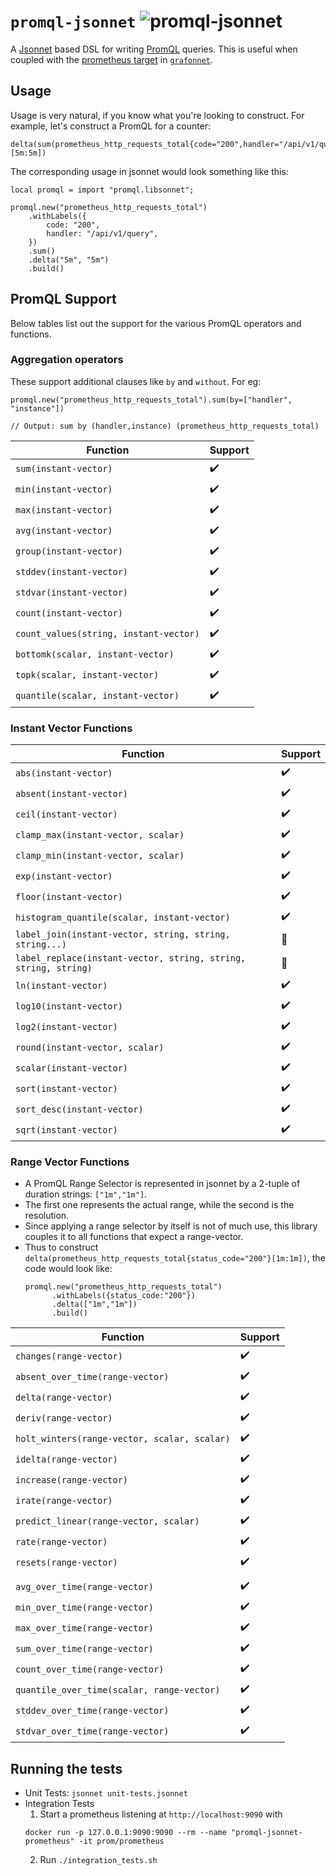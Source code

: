 # `promql-jsonnet` ![promql-jsonnet](https://circleci.com/gh/satyanash/promql-jsonnet.svg?style=shield)

A [Jsonnet](https://jsonnet.org) based DSL for writing [PromQL](https://prometheus.io/docs/prometheus/latest/querying/basics/) queries.
This is useful when coupled with the [prometheus target](https://grafana.github.io/grafonnet-lib/api-docs/#prometheustarget) in [`grafonnet`](https://github.com/grafana/grafonnet-lib/).

## Usage

Usage is very natural, if you know what you're looking to construct.
For example, let's construct a PromQL for a counter:

``` promql
delta(sum(prometheus_http_requests_total{code="200",handler="/api/v1/query"})[5m:5m])
```

The corresponding usage in jsonnet would look something like this:

``` jsonnet
local promql = import "promql.libsonnet";

promql.new("prometheus_http_requests_total")
    .withLabels({
        code: "200",
        handler: "/api/v1/query",
    })
    .sum()
    .delta("5m", "5m")
    .build()
```

## PromQL Support

Below tables list out the support for the various PromQL operators and functions.

### Aggregation operators

These support additional clauses like `by` and `without`. For eg:

``` promql
promql.new("prometheus_http_requests_total").sum(by=["handler", "instance"])

// Output: sum by (handler,instance) (prometheus_http_requests_total)
```

| Function                               | Support            |
|----------------------------------------|--------------------|
| `sum(instant-vector)`                  | :heavy_check_mark: |
| `min(instant-vector)`                  | :heavy_check_mark: |
| `max(instant-vector)`                  | :heavy_check_mark: |
| `avg(instant-vector)`                  | :heavy_check_mark: |
| `group(instant-vector)`                | :heavy_check_mark: |
| `stddev(instant-vector)`               | :heavy_check_mark: |
| `stdvar(instant-vector)`               | :heavy_check_mark: |
| `count(instant-vector)`                | :heavy_check_mark: |
| `count_values(string, instant-vector)` | :heavy_check_mark: |
| `bottomk(scalar, instant-vector)`      | :heavy_check_mark: |
| `topk(scalar, instant-vector)`         | :heavy_check_mark: |
| `quantile(scalar, instant-vector)`     | :heavy_check_mark: |

### Instant Vector Functions

| Function                                                        | Support            |
|-----------------------------------------------------------------|--------------------|
| `abs(instant-vector)`                                           | :heavy_check_mark: |
| `absent(instant-vector)`                                        | :heavy_check_mark: |
| `ceil(instant-vector)`                                          | :heavy_check_mark: |
| `clamp_max(instant-vector, scalar)`                             | :heavy_check_mark: |
| `clamp_min(instant-vector, scalar)`                             | :heavy_check_mark: |
| `exp(instant-vector)`                                           | :heavy_check_mark: |
| `floor(instant-vector)`                                         | :heavy_check_mark: |
| `histogram_quantile(scalar, instant-vector)`                    | :heavy_check_mark: |
| `label_join(instant-vector, string, string, string...)`         | :construction:     |
| `label_replace(instant-vector, string, string, string, string)` | :construction:     |
| `ln(instant-vector)`                                            | :heavy_check_mark: |
| `log10(instant-vector)`                                         | :heavy_check_mark: |
| `log2(instant-vector)`                                          | :heavy_check_mark: |
| `round(instant-vector, scalar)`                                 | :heavy_check_mark: |
| `scalar(instant-vector)`                                        | :heavy_check_mark: |
| `sort(instant-vector)`                                          | :heavy_check_mark: |
| `sort_desc(instant-vector)`                                     | :heavy_check_mark: |
| `sqrt(instant-vector)`                                          | :heavy_check_mark: |

### Range Vector Functions

* A PromQL Range Selector is represented in jsonnet by a 2-tuple of duration strings: `["1m","1m"]`.
* The first one represents the actual range, while the second is the resolution.
* Since applying a range selector by itself is not of much use, this library couples it to all functions that expect a range-vector.
* Thus to construct `delta(prometheus_http_requests_total{status_code="200"}[1m:1m])`, the code would look like:
  ``` jsonnet
  promql.new("prometheus_http_requests_total")
        .withLabels({status_code:"200"})
        .delta(["1m","1m"])
        .build()
  ```

| Function                                     | Support            |
|----------------------------------------------|--------------------|
| `changes(range-vector)`                      | :heavy_check_mark: |
| `absent_over_time(range-vector)`             | :heavy_check_mark: |
| `delta(range-vector)`                        | :heavy_check_mark: |
| `deriv(range-vector)`                        | :heavy_check_mark: |
| `holt_winters(range-vector, scalar, scalar)` | :heavy_check_mark: |
| `idelta(range-vector)`                       | :heavy_check_mark: |
| `increase(range-vector)`                     | :heavy_check_mark: |
| `irate(range-vector)`                        | :heavy_check_mark: |
| `predict_linear(range-vector, scalar)`       | :heavy_check_mark: |
| `rate(range-vector)`                         | :heavy_check_mark: |
| `resets(range-vector)`                       | :heavy_check_mark: |
|                                              |                    |
| `avg_over_time(range-vector)`                | :heavy_check_mark: |
| `min_over_time(range-vector)`                | :heavy_check_mark: |
| `max_over_time(range-vector)`                | :heavy_check_mark: |
| `sum_over_time(range-vector)`                | :heavy_check_mark: |
| `count_over_time(range-vector)`              | :heavy_check_mark: |
| `quantile_over_time(scalar, range-vector)`   | :heavy_check_mark: |
| `stddev_over_time(range-vector)`             | :heavy_check_mark: |
| `stdvar_over_time(range-vector)`             | :heavy_check_mark: |


## Running the tests

* Unit Tests: `jsonnet unit-tests.jsonnet`
* Integration Tests
  1. Start a prometheus listening at `http://localhost:9090` with
  ``` shell
  docker run -p 127.0.0.1:9090:9090 --rm --name "promql-jsonnet-prometheus" -it prom/prometheus
  ```
  2. Run `./integration_tests.sh`
